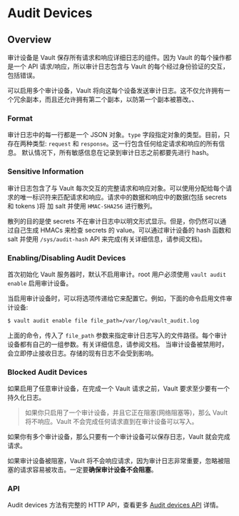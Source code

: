 # Audit Devices
## Overview

审计设备是 Vault 保存所有请求和响应详细日志的组件。因为 Vault 的每个操作都是一个 API 请求/响应，所以审计日志包含与 Vault 的每个经过身份验证的交互，
包括错误。

可以启用多个审计设备，Vault 将向这每个设备发送审计日志。这不仅允许拥有一个冗余副本，而且还允许拥有第二个副本，以防第一个副本被篡改。、

### Format
审计日志中的每一行都是一个 JSON 对象。`type` 字段指定对象的类型。目前，只存在两种类型: `request` 和 `response`。这一行包含任何给定请求和响应的所有信息。
默认情况下，所有敏感信息在记录到审计日志之前都要先进行 hash。

### Sensitive Information
审计日志包含了与 Vault 每次交互的完整请求和响应对象。可以使用分配给每个请求的唯一标识符来匹配请求和响应。请求中的数据和响应中的数据(包括 secrets 和 tokens )将
加 salt 并使用 `HMAC-SHA256` 进行散列。

散列的目的是使 secrets 不在审计日志中以明文形式显示。但是，你仍然可以通过自己生成 HMACs 来检查 secrets 的 value。可以通过审计设备的 hash 函数和 salt
并使用 `/sys/audit-hash` API 来完成(有关详细信息，请参阅文档)。

### Enabling/Disabling Audit Devices
首次初始化 Vault 服务器时，默认不启用审计。root 用户必须使用 `vault audit enable` 启用审计设备。

当启用审计设备时，可以将选项传递给它来配置它。例如，下面的命令启用文件审计设备:
```sh
$ vault audit enable file file_path=/var/log/vault_audit.log
```

上面的命令，传入了 `file_path` 参数来指定审计日志写入的文件路径。每个审计设备都有自己的一组参数。有关详细信息，请参阅文档。
当审计设备被禁用时，会立即停止接收日志。存储的现有日志不会受到影响。

### Blocked Audit Devices
如果启用了任意审计设备，在完成一个 Vault 请求之前，Vault 要求至少要有一个持久化日志。

> 如果你只启用了一个审计设备，并且它正在阻塞(网络阻塞等)，那么 Vault 将不响应。Vault 不会完成任何请求直到在审计设备可以写入。

如果你有多个审计设备，那么只要有一个审计设备可以保存日志，Vault 就会完成请求。

如果审计设备被阻塞，Vault 将不会响应请求，因为审计日志非常重要，忽略被阻塞的请求容易被攻击。一定要**确保审计设备不会阻塞**。

### API
Audit devices 方法有完整的 HTTP API，查看更多 [Audit devices API]() 详情。